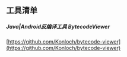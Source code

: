 ## 工具清单  


##### Java|Android反编译工具  BytecodeViewer
[https://github.com/Konloch/bytecode-viewer](https://github.com/Konloch/bytecode-viewer)


